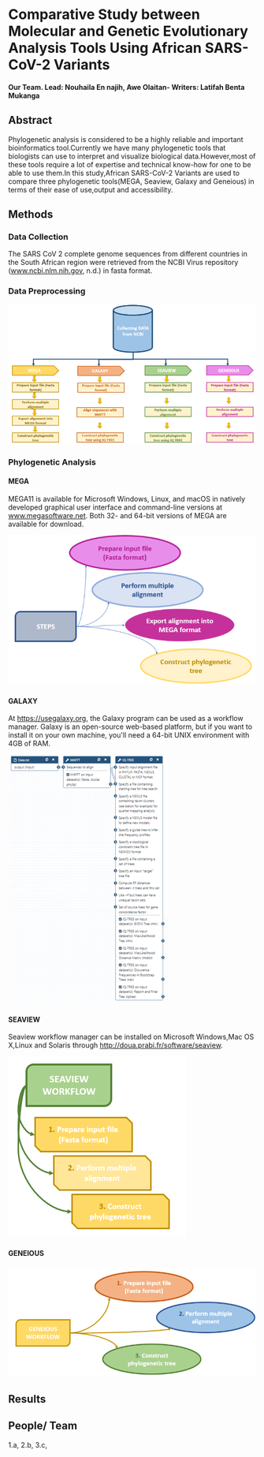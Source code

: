 # Comparative Study between Molecular and Genetic Evolutionary Analysis Tools Using African SARS-CoV-2 Variants
#### Our Team. Lead: Nouhaila En najih, Awe Olaitan- Writers: Latifah Benta Mukanga

## Abstract
Phylogenetic analysis is considered to be a highly reliable and important bioinformatics tool.Currently we have many phylogenetic tools that biologists can use to interpret and visualize biological data.However,most of these tools require a lot of expertise and technical know-how for one to be able to use them.In this study,African SARS-CoV-2 Variants are used to compare three phylogenetic tools(MEGA, Seaview, Galaxy and Geneious) in terms of their ease of use,output and accessibility.

## Methods
### Data Collection

The SARS CoV 2 complete genome  sequences from different countries in the South African region were retrieved from the NCBI Virus repository (www.ncbi.nlm.nih.gov, n.d.) in fasta format.

### Data Preprocessing

![GeneralWorkflow](figures/workflowGENERAL.PNG)


### Phylogenetic Analysis

#### MEGA

MEGA11 is available for Microsoft Windows, Linux, and macOS in natively developed graphical user interface and command-line versions at www.megasoftware.net.  Both 32- and 64-bit versions of MEGA are available for download.

![MEGAWorkflow](figures/workflowMEGA.PNG)

#### GALAXY

At https://usegalaxy.org, the Galaxy program can be used as a workflow manager. Galaxy is an open-source web-based platform, but if you want to install it on your own machine, you'll need a 64-bit UNIX environment with 4GB of RAM.


![GALAXYWorkflow](figures/galaxyWorkflow.PNG)

#### SEAVIEW

Seaview workflow manager can be installed on Microsoft Windows,Mac OS X,Linux and Solaris through  http://doua.prabi.fr/software/seaview.


![SEAVIEWWorkflow](figures/workflowSEAVIEW.PNG)

#### GENEIOUS

![GENEIOUSWorkflow](figures/geneiousWorkflow.PNG)

## Results


## People/ Team
1.a,
2.b,
3.c,







